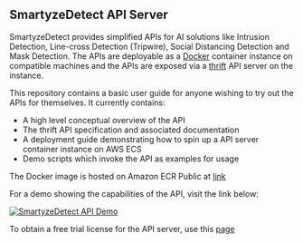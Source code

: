 ## SmartyzeDetect API Server

SmartyzeDetect provides simplified APIs for AI solutions like Intrusion Detection, Line-cross Detection (Tripwire), Social Distancing Detection and Mask Detection. The APIs are deployable as a [Docker](https://www.docker.com/) container instance on compatible machines and the APIs are exposed via a [thrift](https://thrift.apache.org/) API server on the instance.

This repository contains a basic user guide for anyone wishing to try out the APIs for themselves. It currently contains:
  - A high level conceptual overview of the API
  - The thrift API specification and associated documentation
  - A deployment guide demonstrating how to spin up a API server container instance on AWS ECS
  - Demo scripts which invoke the API as examples for usage

The Docker image is hosted on Amazon ECR Public at [link](https://gallery.ecr.aws/j6h6k0h7/ml/sd-apiserver)

For a demo showing the capabilities of the API, visit the link below:

[![SmartyzeDetect API Demo](https://img.youtube.com/vi/zlnMdlDxsyQ/0.jpg)](https://youtu.be/zlnMdlDxsyQ)

To obtain a free trial license for the API server, use this [page](https://www.smartyzedetect.com/pages/sdkfreetrial)


